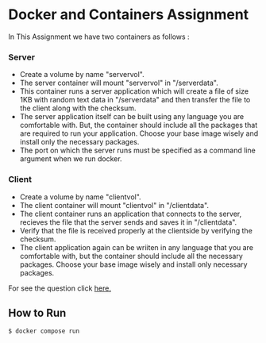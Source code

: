 # Docker and Containers Assignment

In This Assignment we have two containers as follows :

### Server
- Create a volume by name "servervol".
- The server container will mount "servervol" in "/serverdata".
- This container runs a server application which will create a file of size 1KB with random text data in "/serverdata" and then transfer the file to the client along with the checksum.
- The server application itself can be built using any language you are comfortable with. But, the container should include all the packages that are required to run your application. Choose your base image wisely and install only the necessary packages.
- The port on which the server runs must be specified as a command line argument when we run docker.

### Client
- Create a volume by name "clientvol".
- The client container will mount "clientvol" in "/clientdata".
- The client container runs an application that connects to the server, recieves the file that the server sends and saves it in "/clientdata".
- Verify that the file is received properly at the clientside by verifying the checksum.
- The client application again can be wriiten in any language that you are comfortable with, but the container should include all the necessary packages. Choose your base image wisely and install only necessary packages.

For see the question click [here.](https://www.cs.utexas.edu/~vijay/cs378-f17/projects/assignment2.htm)

## How to Run

```
$ docker compose run
```
